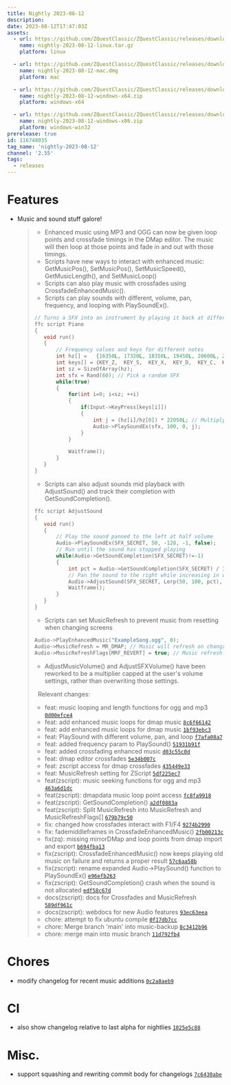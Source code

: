 ```yaml
---
title: Nightly 2023-08-12
description: 
date: 2023-08-12T17:47:03Z
assets: 
  - url: https://github.com/ZQuestClassic/ZQuestClassic/releases/download/nightly-2023-08-12/nightly-2023-08-12-linux.tar.gz
    name: nightly-2023-08-12-linux.tar.gz
    platform: linux

  - url: https://github.com/ZQuestClassic/ZQuestClassic/releases/download/nightly-2023-08-12/nightly-2023-08-12-mac.dmg
    name: nightly-2023-08-12-mac.dmg
    platform: mac

  - url: https://github.com/ZQuestClassic/ZQuestClassic/releases/download/nightly-2023-08-12/nightly-2023-08-12-windows-x64.zip
    name: nightly-2023-08-12-windows-x64.zip
    platform: windows-x64

  - url: https://github.com/ZQuestClassic/ZQuestClassic/releases/download/nightly-2023-08-12/nightly-2023-08-12-windows-x86.zip
    name: nightly-2023-08-12-windows-x86.zip
    platform: windows-win32
prerelease: true
id: 116748035
tag_name: 'nightly-2023-08-12'
channel: '2.55'
tags:
  - releases
---
```


# Features

- Music and sound stuff galore!
   &nbsp;
   >- Enhanced music using MP3 and OGG can now be given loop points and crossfade timings in the DMap editor. The music will then loop at those points and fade in and out with those timings.
   >- Scripts have new ways to interact with enhanced music: GetMusicPos(), SetMusicPos(), SetMusicSpeed(), GetMusicLength(), and SetMusicLoop()
   >- Scripts can also play music with crossfades using CrossfadeEnhancedMusic().
   >- Scripts can play sounds with different, volume, pan, frequency, and looping with PlaySoundEx().
   >
   >
   >```c
   >// Turns a SFX into an instrument by playing it back at different frequencies
   >ffc script Piano
   >{
   >    void run()
   >    {
   >        // Frequency values and keys for different notes
   >        int hz[] =   {16350L, 17320L, 18350L, 19450L, 20600L, 21830L, 23120L, 24500L, 25960L, 27500L, 29140L, 30870L, 32700L};
   >        int keys[] = {KEY_Z,  KEY_S,  KEY_X,  KEY_D,  KEY_C,  KEY_V,  KEY_G,  KEY_B,  KEY_H,  KEY_N,  KEY_J,  KEY_M,  KEY_COMMA};
   >        int sz = SizeOfArray(hz);
   >        int sfx = Rand(60); // Pick a random SFX
   >        while(true)
   >        {
   >            for(int i=0; i<sz; ++i)
   >            {
   >                if(Input->KeyPress[keys[i]])
   >                {
   >                    int j = (hz[i]/hz[0]) * 22050L; // Multiply by the sample rate of most default SFX
   >                    Audio->PlaySoundEx(sfx, 100, 0, j);
   >                }
   >            }
   >
   >            Waitframe();
   >        }
   >    }
   >}
   >```
   >
   >- Scripts can also adjust sounds mid playback with AdjustSound() and track their completion with GetSoundCompletion().
   >
   >
   >```c
   >ffc script AdjustSound
   >{
   >    void run()
   >    {
   >        // Play the sound panned to the left at half volume
   >        Audio->PlaySoundEx(SFX_SECRET, 50, -128, -1, false);
   >        // Run until the sound has stopped playing
   >        while(Audio->GetSoundCompletion(SFX_SECRET)!=-1)
   >        {
   >            int pct = Audio->GetSoundCompletion(SFX_SECRET) / 100;
   >            // Pan the sound to the right while increasing in volume
   >            Audio->AdjustSound(SFX_SECRET, Lerp(50, 100, pct), Lerp(-128, 127, pct), -1, false);
   >            Waitframe();
   >        }
   >    }
   >}
   >```
   >
   >- Scripts can set MusicRefresh to prevent music from resetting when changing screens
   >```c
   >Audio->PlayEnhancedMusic("ExampleSong.ogg", 0);
   >Audio->MusicRefresh = MR_DMAP; // Music will refresh on changing DMap
   >Audio->MusicRefreshFlags[MRF_REVERT] = true; // Music refresh with revert to default behavior afterwards
   >```
   >
   >
   >   
   >
   >- AdjustMusicVolume() and AdjustSFXVolume() have been reworked to be a multiplier capped at the user's volume settings, rather than overwriting those settings.
   >
   >&nbsp;
   >Relevant changes:
   > - feat: music looping and length functions for ogg and mp3 [`0d00efce4`](https://github.com/ArmageddonGames/ZQuestClassic/commit/0d00efce47ba8c0010f59b3ddb186e0e5d8bf331)
   > - feat: add enhanced music loops for dmap music [`8c6f66142`](https://github.com/ArmageddonGames/ZQuestClassic/commit/8c6f66142b932ab9cbd0a3f41cb8fb54247e6e72)
   > - feat: add enhanced music loops for dmap music [`1bf93ebc3`](https://github.com/ArmageddonGames/ZQuestClassic/commit/1bf93ebc31f9bee32b18d96913a6351b791c8531)
   > - feat: PlaySound with different volume, pan, and loop [`f7afa08a7`](https://github.com/ArmageddonGames/ZQuestClassic/commit/f7afa08a78d582ce46e3fdbd9b31c875d5de2873)
   > - feat: added frequency param to PlaySound() [`51931b91f`](https://github.com/ArmageddonGames/ZQuestClassic/commit/51931b91f6fef440b7575f5513ff7f8e82c83d72)
   > - feat: added crossfading enhanced music [`d03c55c0d`](https://github.com/ArmageddonGames/ZQuestClassic/commit/d03c55c0dc6ce22087352026a3fecadef78a16af)
   > - feat: dmap editor crossfades [`5e34b007c`](https://github.com/ArmageddonGames/ZQuestClassic/commit/5e34b007c57d58123fa209b55a730fe43b3f7beb)
   > - feat: zscript access for dmap crossfades [`435449e33`](https://github.com/ArmageddonGames/ZQuestClassic/commit/435449e335a7a5b939129da54990d5ed47c4009b)
   > - feat: MusicRefresh setting for ZScript [`5df225ec7`](https://github.com/ArmageddonGames/ZQuestClassic/commit/5df225ec79b99039e06a1e60b6aa69d8a959a826)
   > - feat(zscript): music seeking functions for ogg and mp3 [`463a6d1dc`](https://github.com/ArmageddonGames/ZQuestClassic/commit/463a6d1dca9cf4833d2eb124f9dcde4cd069497e)
   > - feat(zscript): dmapdata music loop point access [`fc8fa9918`](https://github.com/ArmageddonGames/ZQuestClassic/commit/fc8fa991836b97634cb6c9e5237aac9ccd318bf4)
   > - feat(zscript): GetSoundCompletion() [`a2df0883a`](https://github.com/ArmageddonGames/ZQuestClassic/commit/a2df0883a0334829b68c370c30a8c1d8007ba341)
   > - feat(zscript): Split MusicRefresh into MusicRefresh and MusicRefreshFlags[] [`679b79c50`](https://github.com/ArmageddonGames/ZQuestClassic/commit/679b79c5060e05d3ca51e2c30afa36e0d30f2c30)
   > - fix: changed how crossfades interact with F1/F4 [`9274b2990`](https://github.com/ArmageddonGames/ZQuestClassic/commit/9274b2990bacfc9c6d5480b0393e4ed3f8b1fff2)
   > - fix: fademiddleframes in CrossfadeEnhancedMusic() [`2fb00213c`](https://github.com/ArmageddonGames/ZQuestClassic/commit/2fb00213c27463d897e41f895a28755f630126ef)
   > - fix(zq): missing mirrorDMap and loop points from dmap import and export [`b694fba13`](https://github.com/ArmageddonGames/ZQuestClassic/commit/b694fba13719becd2818ea21b1ef1086fff402d2)
   > - fix(zscript): CrossfadeEnhancedMusic() now keeps playing old music on failure and returns a proper result [`57c6aa58b`](https://github.com/ArmageddonGames/ZQuestClassic/commit/57c6aa58b06ce0b4ee2ac66999e2ca5ec406c4ed)
   > - fix(zscript): rename expanded Audio->PlaySound() function to PlaySoundEx() [`e96efb263`](https://github.com/ArmageddonGames/ZQuestClassic/commit/e96efb2632ce05277113bbd58dc72a66eb08218c)
   > - fix(zscript): GetSoundCompletion() crash when the sound is not allocated [`edf58c67d`](https://github.com/ArmageddonGames/ZQuestClassic/commit/edf58c67d8d83f2578ab69d5803f7ea718c01fc3)
   > - docs(zscript): docs for Crossfades and MusicRefresh [`589df961c`](https://github.com/ArmageddonGames/ZQuestClassic/commit/589df961c64046314201424bdbac033ef3f4a560)
   > - docs(zscript): webdocs for new Audio features [`93ec63eea`](https://github.com/ArmageddonGames/ZQuestClassic/commit/93ec63eea56a734d9213a4a2e241d121bba5d833)
   > - chore: attempt to fix ubuntu compile [`0f17db7cc`](https://github.com/ArmageddonGames/ZQuestClassic/commit/0f17db7cc4b7eb6428f7a1a23a53566b37cb6bc4)
   > - chore: Merge branch 'main' into music-backup [`8c3412b96`](https://github.com/ArmageddonGames/ZQuestClassic/commit/8c3412b96f9ac5a7f9756a611bc0244e0ac51252)
   > - chore: merge main into music branch [`11d792fb4`](https://github.com/ArmageddonGames/ZQuestClassic/commit/11d792fb45aa4ab2c0dd5fb0a5c7bf07295ab13f)

# Chores

- modify changelog for recent music additions [`0c2a8aeb9`](https://github.com/ArmageddonGames/ZQuestClassic/commit/0c2a8aeb9e86d123ad893647b22d5f49bfd7a249)

# CI

- also show changelog relative to last alpha for nightlies [`1025e5c88`](https://github.com/ArmageddonGames/ZQuestClassic/commit/1025e5c881ed578edb14dc9b5ac454d40bb3ea3f)

# Misc.

- support squashing and rewriting commit body for changelogs [`7c6430abe`](https://github.com/ArmageddonGames/ZQuestClassic/commit/7c6430abe8d3e6b4484961ec74a8192c1833378b)
